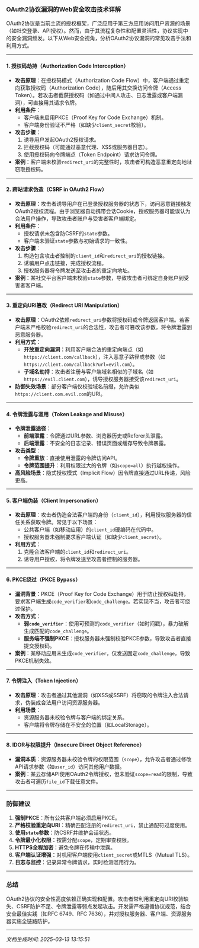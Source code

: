 

### OAuth2协议漏洞的Web安全攻击技术详解

OAuth2协议是当前主流的授权框架，广泛应用于第三方应用访问用户资源的场景（如社交登录、API授权）。然而，由于其流程复杂性和配置灵活性，协议实现中的安全漏洞频发。以下从Web安全视角，分析OAuth2协议漏洞的常见攻击手法和利用方式。

---

#### **1. 授权码劫持（Authorization Code Interception）**
- **攻击原理**：在授权码模式（Authorization Code Flow）中，客户端通过重定向获取授权码（Authorization Code），随后用其交换访问令牌（Access Token）。若攻击者截获授权码（如通过中间人攻击、日志泄露或客户端漏洞），可直接用其请求令牌。
- **利用条件**：
  - 客户端未启用PKCE（Proof Key for Code Exchange）机制。
  - 客户端身份验证不严格（如缺少`client_secret`校验）。
- **攻击步骤**：
  1. 诱导用户发起OAuth2授权请求。
  2. 拦截授权码（可能通过恶意代理、XSS或服务器日志）。
  3. 使用授权码向令牌端点（Token Endpoint）请求访问令牌。
- **案例**：客户端未校验`redirect_uri`的完整性时，攻击者可构造恶意重定向地址窃取授权码。

---

#### **2. 跨站请求伪造（CSRF in OAuth2 Flow）**
- **攻击原理**：攻击者诱导用户在已登录授权服务器的状态下，访问恶意链接触发OAuth2授权流程。由于浏览器自动携带会话Cookie，授权服务器可能误认为合法用户操作，导致攻击者账户与受害者客户端绑定。
- **利用条件**：
  - 授权请求未包含防CSRF的`state`参数。
  - 客户端未验证`state`参数与初始请求的一致性。
- **攻击步骤**：
  1. 构造包含攻击者控制的`client_id`和`redirect_uri`的授权链接。
  2. 诱骗用户点击链接，完成授权流程。
  3. 授权服务器将令牌发送至攻击者的重定向地址。
- **案例**：某社交平台客户端未校验`state`参数，导致攻击者可绑定自身账户到受害者客户端。

---

#### **3. 重定向URI篡改（Redirect URI Manipulation）**
- **攻击原理**：OAuth2依赖`redirect_uri`参数将授权码或令牌返回客户端。若客户端未严格校验`redirect_uri`的合法性，攻击者可篡改该参数，将令牌泄露到恶意服务器。
- **利用方式**：
  - **开放重定向漏洞**：利用客户端合法的重定向端点（如`https://client.com/callback`），注入恶意子路径或参数（如`https://client.com/callback?url=evil.com`）。
  - **子域名劫持**：攻击者注册与客户端域名相似的子域名（如`https://evil.client.com`），诱导授权服务器接受该`redirect_uri`。
- **防御失效场景**：部分客户端仅校验域名前缀，允许类似`https://client.com.evil.com`的URI。

---

#### **4. 令牌泄露与滥用（Token Leakage and Misuse）**
- **令牌泄露途径**：
  - **前端泄露**：令牌通过URL参数、浏览器历史或Referer头泄露。
  - **后端泄露**：不安全的日志记录、错误页面或缓存导致令牌暴露。
- **攻击类型**：
  - **令牌重放**：直接使用泄露的令牌访问API。
  - **令牌范围提升**：利用权限过大的令牌（如`scope=all`）执行越权操作。
- **高风险场景**：隐式授权模式（Implicit Flow）因令牌直接通过URL传递，风险更高。

---

#### **5. 客户端伪装（Client Impersonation）**
- **攻击原理**：攻击者伪造合法客户端的身份（`client_id`），利用授权服务器的信任关系获取令牌。常见于以下场景：
  - 公共客户端（如移动应用）的`client_id`硬编码在代码中。
  - 授权服务器未强制要求客户端认证（如缺少`client_secret`）。
- **利用方式**：
  1. 克隆合法客户端的`client_id`和`redirect_uri`。
  2. 诱导用户授权，将令牌发送至攻击者控制的服务器。

---

#### **6. PKCE绕过（PKCE Bypass）**
- **漏洞背景**：PKCE（Proof Key for Code Exchange）用于防止授权码劫持，要求客户端生成`code_verifier`和`code_challenge`。若实现不当，攻击者可绕过保护。
- **攻击方式**：
  - **弱`code_verifier`**：使用可预测的`code_verifier`（如时间戳），暴力破解生成匹配的`code_challenge`。
  - **服务端不强制PKCE**：授权服务器未强制校验PKCE参数，导致攻击者直接提交授权码。
- **案例**：某移动应用未生成`code_verifier`，仅发送固定`code_challenge`，导致PKCE机制失效。

---

#### **7. 令牌注入（Token Injection）**
- **攻击原理**：攻击者通过其他漏洞（如XSS或SSRF）将窃取的令牌注入合法请求，伪装成合法用户访问资源服务器。
- **利用场景**：
  - 资源服务器未校验令牌与客户端的绑定关系。
  - 客户端将令牌存储在不安全的位置（如LocalStorage）。

---

#### **8. IDOR与权限提升（Insecure Direct Object Reference）**
- **漏洞本质**：资源服务器未校验令牌的权限范围（`scope`），允许攻击者通过修改API请求参数（如`user_id`）访问其他用户数据。
- **案例**：某云存储API使用OAuth2令牌授权，但未验证`scope=read`的限制，导致攻击者可遍历`file_id`下载任意文件。

---

### **防御建议**
1. **强制PKCE**：所有公共客户端必须启用PKCE。
2. **严格校验重定向URI**：精确匹配注册的`redirect_uri`，禁止通配符过度使用。
3. **使用`state`参数**：防CSRF并维护会话状态。
4. **令牌最小化权限**：按需分配`scope`，定期审查权限。
5. **HTTPS全程加密**：避免令牌在传输中泄露。
6. **客户端认证增强**：对机密客户端使用`client_secret`或MTLS（Mutual TLS）。
7. **日志与监控**：记录异常令牌请求，实时检测滥用行为。

---

### **总结**
OAuth2协议的安全性高度依赖正确实现和配置。攻击者常利用重定向URI校验缺失、CSRF防护不足、令牌泄露等弱点发起攻击。开发需严格遵循协议规范，结合安全最佳实践（如RFC 6749、RFC 7636），并对授权服务器、客户端、资源服务器实施全链路防护。

---

*文档生成时间: 2025-03-13 13:15:51*












